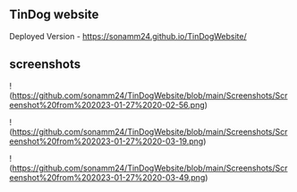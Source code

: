 
## TinDog website

Deployed Version - 
https://sonamm24.github.io/TinDogWebsite/

## screenshots

!(https://github.com/sonamm24/TinDogWebsite/blob/main/Screenshots/Screenshot%20from%202023-01-27%2020-02-56.png)

!(https://github.com/sonamm24/TinDogWebsite/blob/main/Screenshots/Screenshot%20from%202023-01-27%2020-03-19.png)

!(https://github.com/sonamm24/TinDogWebsite/blob/main/Screenshots/Screenshot%20from%202023-01-27%2020-03-49.png)
